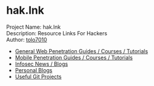 # hak.lnk
Project Name: hak.lnk<br/>
Description: Resource Links For Hackers<br/>
Author: [tolo7010](https://hackerone.com/tolo7010)

- [General Web Penetration Guides / Courses / Tutorials](https://github.com/tolo7010/hak.lnk/blob/master/general.md)
- [Mobile Penetration Guides / Courses / Tutorials](https://github.com/tolo7010/hak.lnk/blob/master/mobile.md)
- [Infosec News / Blogs](https://github.com/tolo7010/hak.lnk/blob/master/news.md)
- [Personal Blogs](https://github.com/tolo7010/hak.lnk/blob/master/personal.md)
- [Useful Git Projects](https://github.com/tolo7010/hak.lnk/blob/master/gits.md)
